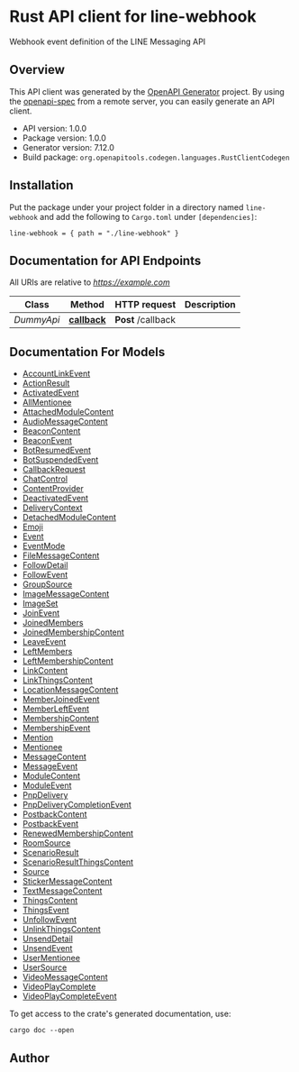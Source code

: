 # Rust API client for line-webhook

Webhook event definition of the LINE Messaging API


## Overview

This API client was generated by the [OpenAPI Generator](https://openapi-generator.tech) project.  By using the [openapi-spec](https://openapis.org) from a remote server, you can easily generate an API client.

- API version: 1.0.0
- Package version: 1.0.0
- Generator version: 7.12.0
- Build package: `org.openapitools.codegen.languages.RustClientCodegen`

## Installation

Put the package under your project folder in a directory named `line-webhook` and add the following to `Cargo.toml` under `[dependencies]`:

```
line-webhook = { path = "./line-webhook" }
```

## Documentation for API Endpoints

All URIs are relative to *https://example.com*

Class | Method | HTTP request | Description
------------ | ------------- | ------------- | -------------
*DummyApi* | [**callback**](docs/DummyApi.md#callback) | **Post** /callback | 


## Documentation For Models

 - [AccountLinkEvent](docs/AccountLinkEvent.md)
 - [ActionResult](docs/ActionResult.md)
 - [ActivatedEvent](docs/ActivatedEvent.md)
 - [AllMentionee](docs/AllMentionee.md)
 - [AttachedModuleContent](docs/AttachedModuleContent.md)
 - [AudioMessageContent](docs/AudioMessageContent.md)
 - [BeaconContent](docs/BeaconContent.md)
 - [BeaconEvent](docs/BeaconEvent.md)
 - [BotResumedEvent](docs/BotResumedEvent.md)
 - [BotSuspendedEvent](docs/BotSuspendedEvent.md)
 - [CallbackRequest](docs/CallbackRequest.md)
 - [ChatControl](docs/ChatControl.md)
 - [ContentProvider](docs/ContentProvider.md)
 - [DeactivatedEvent](docs/DeactivatedEvent.md)
 - [DeliveryContext](docs/DeliveryContext.md)
 - [DetachedModuleContent](docs/DetachedModuleContent.md)
 - [Emoji](docs/Emoji.md)
 - [Event](docs/Event.md)
 - [EventMode](docs/EventMode.md)
 - [FileMessageContent](docs/FileMessageContent.md)
 - [FollowDetail](docs/FollowDetail.md)
 - [FollowEvent](docs/FollowEvent.md)
 - [GroupSource](docs/GroupSource.md)
 - [ImageMessageContent](docs/ImageMessageContent.md)
 - [ImageSet](docs/ImageSet.md)
 - [JoinEvent](docs/JoinEvent.md)
 - [JoinedMembers](docs/JoinedMembers.md)
 - [JoinedMembershipContent](docs/JoinedMembershipContent.md)
 - [LeaveEvent](docs/LeaveEvent.md)
 - [LeftMembers](docs/LeftMembers.md)
 - [LeftMembershipContent](docs/LeftMembershipContent.md)
 - [LinkContent](docs/LinkContent.md)
 - [LinkThingsContent](docs/LinkThingsContent.md)
 - [LocationMessageContent](docs/LocationMessageContent.md)
 - [MemberJoinedEvent](docs/MemberJoinedEvent.md)
 - [MemberLeftEvent](docs/MemberLeftEvent.md)
 - [MembershipContent](docs/MembershipContent.md)
 - [MembershipEvent](docs/MembershipEvent.md)
 - [Mention](docs/Mention.md)
 - [Mentionee](docs/Mentionee.md)
 - [MessageContent](docs/MessageContent.md)
 - [MessageEvent](docs/MessageEvent.md)
 - [ModuleContent](docs/ModuleContent.md)
 - [ModuleEvent](docs/ModuleEvent.md)
 - [PnpDelivery](docs/PnpDelivery.md)
 - [PnpDeliveryCompletionEvent](docs/PnpDeliveryCompletionEvent.md)
 - [PostbackContent](docs/PostbackContent.md)
 - [PostbackEvent](docs/PostbackEvent.md)
 - [RenewedMembershipContent](docs/RenewedMembershipContent.md)
 - [RoomSource](docs/RoomSource.md)
 - [ScenarioResult](docs/ScenarioResult.md)
 - [ScenarioResultThingsContent](docs/ScenarioResultThingsContent.md)
 - [Source](docs/Source.md)
 - [StickerMessageContent](docs/StickerMessageContent.md)
 - [TextMessageContent](docs/TextMessageContent.md)
 - [ThingsContent](docs/ThingsContent.md)
 - [ThingsEvent](docs/ThingsEvent.md)
 - [UnfollowEvent](docs/UnfollowEvent.md)
 - [UnlinkThingsContent](docs/UnlinkThingsContent.md)
 - [UnsendDetail](docs/UnsendDetail.md)
 - [UnsendEvent](docs/UnsendEvent.md)
 - [UserMentionee](docs/UserMentionee.md)
 - [UserSource](docs/UserSource.md)
 - [VideoMessageContent](docs/VideoMessageContent.md)
 - [VideoPlayComplete](docs/VideoPlayComplete.md)
 - [VideoPlayCompleteEvent](docs/VideoPlayCompleteEvent.md)


To get access to the crate's generated documentation, use:

```
cargo doc --open
```

## Author



